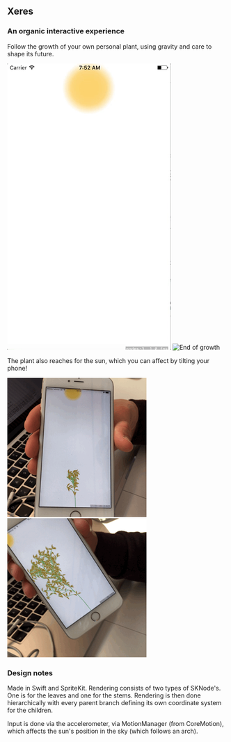 ## Xeres
### An organic interactive experience

Follow the growth of your own personal plant, using gravity and care to shape its future.

![Start of growth](grow_1.gif)
![End of growth](grow_2.gif)

The plant also reaches for the sun, which you can affect by tilting your phone!

![Sun](sun_1.gif)
![Sun](sun_2.gif)

### Design notes

Made in Swift and SpriteKit. Rendering consists of two types of SKNode's. One is for the leaves and one for the stems. Rendering is then done hierarchically with every parent branch defining its own coordinate system for the children.

Input is done via the accelerometer, via MotionManager (from CoreMotion), which affects the sun's position in the sky (which follows an arch).
